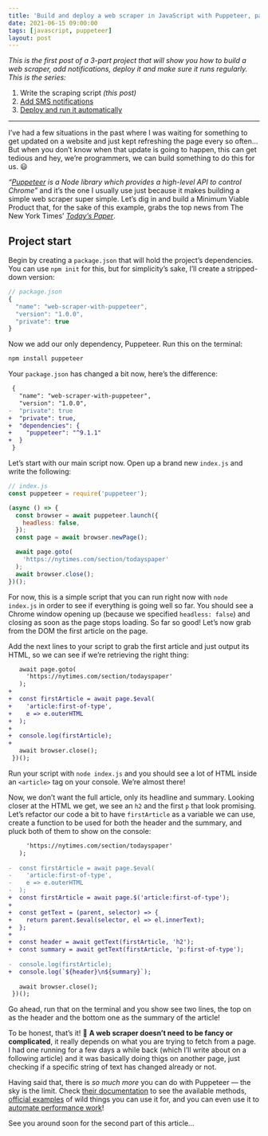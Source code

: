 ```yaml
---
title: 'Build and deploy a web scraper in JavaScript with Puppeteer, part 1'
date: 2021-06-15 09:00:00
tags: [javascript, puppeteer]
layout: post
---
```


_This is the first post of a 3-part project that will show you how to build a web scraper, add notifications, deploy it and make sure it runs regularly. This is the series:_

1. Write the scraping script _(this post)_
1. [Add SMS notifications](https://blog.gnclmorais.com/build-and-deploy-a-web-scraper-part-ii)
1. [Deploy and run it automatically](https://blog.gnclmorais.com/build-and-deploy-a-web-scraper-part-iii)

---

I’ve had a few situations in the past where I was waiting for something to get updated on a website and just kept refreshing the page every so often… But when you don’t know when that update is going to happen, this can get tedious and hey, we’re programmers, we can build something to do this for us. 😃

_“[Puppeteer](https://www.npmjs.com/package/puppeteer) is a Node library which provides a high-level API to control Chrome”_ and it’s the one I usually use just because it makes building a simple web scraper super simple. Let’s dig in and build a Minimum Viable Product that, for the sake of this example, grabs the top news from The New York Times’ [_Today’s Paper_](https://www.nytimes.com/section/todayspaper).


## Project start

Begin by creating a `package.json` that will hold the project’s dependencies. You can use `npm init` for this, but for simplicity’s sake, I’ll create a stripped-down version:

```js
// package.json
{
  "name": "web-scraper-with-puppeteer",
  "version": "1.0.0",
  "private": true
}
```

Now we add our only dependency, Puppeteer. Run this on the terminal:

```bash
npm install puppeteer
```

Your `package.json` has changed a bit now, here’s the difference:

```diff
 {
   "name": "web-scraper-with-puppeteer",
   "version": "1.0.0",
-  "private": true
+  "private": true,
+  "dependencies": {
+    "puppeteer": "^9.1.1"
+  }
 }
```

Let’s start with our main script now. Open up a brand new `index.js` and write the following:

```js
// index.js
const puppeteer = require('puppeteer');

(async () => {
  const browser = await puppeteer.launch({
    headless: false,
  });
  const page = await browser.newPage();

  await page.goto(
    'https://nytimes.com/section/todayspaper'
  );
  await browser.close();
})();
```

For now, this is a simple script that you can run right now with `node index.js` in order to see if everything is going well so far. You should see a Chrome window opening up (because we specified `headless: false`) and closing as soon as the page stops loading. So far so good! Let’s now grab from the DOM the first article on the page.

Add the next lines to your script to grab the first article and just output its HTML, so we can see if we’re retrieving the right thing:

```diff
   await page.goto(
     'https://nytimes.com/section/todayspaper'
   );
+
+  const firstArticle = await page.$eval(
+    'article:first-of-type',
+    e => e.outerHTML
+  );
+
+  console.log(firstArticle);
+
   await browser.close();
 })();
```

Run your script with `node index.js` and you should see a lot of HTML inside an `<article>` tag on your console. We’re almost there!

Now, we don’t want the full article, only its headline and summary. Looking closer at the HTML we get, we see an `h2` and the first `p` that look promising. Let’s refactor our code a bit to have `firstArticle` as a variable we can use, create a function to be used for both the header and the summary, and pluck both of them to show on the console:

```diff
     'https://nytimes.com/section/todayspaper'
   );
 
-  const firstArticle = await page.$eval(
-    'article:first-of-type',
-    e => e.outerHTML
-  );
+  const firstArticle = await page.$('article:first-of-type');
+
+  const getText = (parent, selector) => {
+    return parent.$eval(selector, el => el.innerText);
+  };
+
+  const header = await getText(firstArticle, 'h2');
+  const summary = await getText(firstArticle, 'p:first-of-type');
 
-  console.log(firstArticle);
+  console.log(`${header}\n${summary}`);
 
   await browser.close();
 })();
```

Go ahead, run that on the terminal and you show see two lines, the top on as the header and the bottom one as the summary of the article!

To be honest, that’s it! 🎉 **A web scraper doesn’t need to be fancy or complicated**, it really depends on what you are trying to fetch from a page. I had one running for a few days a while back (which I’ll write about on a following article) and it was basically doing thigs on another page, just checking if a specific string of text has changed already or not.

Having said that, there is _so much more_ you can do with Puppeteer — the sky is the limit. Check [their documentation](https://devdocs.io/puppeteer/) to see the available methods, [official examples](https://github.com/puppeteer/examples) of wild things you can use it for, and you can even use it to [automate performance work](https://addyosmani.com/blog/puppeteer-recipes/)!

See you around soon for the second part of this article…
